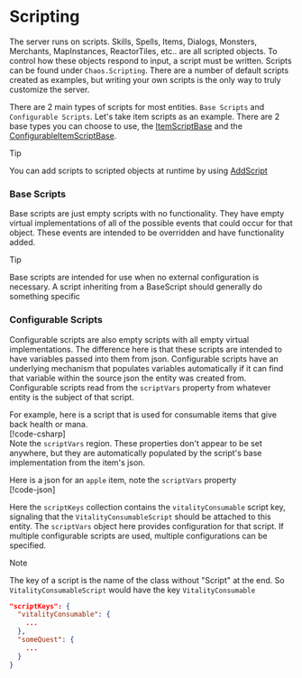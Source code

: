 # Scripting

The server runs on scripts. Skills, Spells, Items, Dialogs, Monsters, Merchants, MapInstances, ReactorTiles, etc.. are
all scripted objects.
To control how these objects respond to input, a script must be written. Scripts can be found under `Chaos.Scripting`.
There are a number of default scripts created as examples, but writing your own scripts is the only way to truly
customize the server.

There are 2 main types of scripts for most entities. `Base Scripts` and `Configurable Scripts`. Let's take item scripts
as an example. There are 2 base types you can choose to use,
the [ItemScriptBase](<xref:Chaos.Scripting.ItemScripts.Abstractions.ItemScriptBase>) and
the [ConfigurableItemScriptBase](<xref:Chaos.Scripting.ItemScripts.Abstractions.ConfigurableItemScriptBase>).

> [!TIP]
> You can add scripts to scripted objects at runtime by
> using [AddScript](<xref:Chaos.Extensions.ScriptExtensions.AddScript*>)

### Base Scripts

Base scripts are just empty scripts with no functionality. They have empty virtual implementations of all of the
possible events that could occur for that object. These events are intended to be overridden and have functionality
added.
> [!TIP]
> Base scripts are intended for use when no external configuration is necessary. A script inheriting from a BaseScript
> should generally do something specific

### Configurable Scripts

Configurable scripts are also empty scripts with all empty virtual implementations. The difference here is that these
scripts are intended
to have variables passed into them from json. Configurable scripts have an underlying mechanism that populates variables
automatically if it can find that variable within the source json the entity was created from. Configurable scripts read
from the `scriptVars` property from whatever entity is the subject of that script.

For example, here is a script that is used for consumable items that give back health or mana.  
[!code-csharp[](../../Chaos/Scripting/ItemScripts/VitalityConsumableScript.cs)]  
Note the `scriptVars` region. These properties don't appear to be set anywhere, but they are automatically populated by
the script's base implementation from the item's json.

Here is a json for an `apple` item, note the `scriptVars` property  
[!code-json[](../../Data/Templates/Items/apple.json)]

Here the `scriptKeys` collection contains the `vitalityConsumable` script key, signaling that
the `VitalityConsumableScript` should be attached to this entity.
The `scriptVars` object here provides configuration for that script. If multiple configurable scripts are used, multiple
configurations can be specified.

> [!NOTE]
> The key of a script is the name of the class without "Script" at the end. So `VitalityConsumableScript` would have the
> key `VitalityConsumable`

```json
"scriptKeys": {
  "vitalityConsumable": {
    ...
  },
  "someQuest": {
    ...
  }
}
```